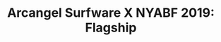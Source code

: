 ---
ee_id: '4502'
site: '1'
type: '5'
title: 'Arcangel Surfware X NYABF 2019: Flagship'
url: arcangel-surfware-x-nyabf-2019multifunctions
year: '2019'
venue: NYABF
state_country: New York
pitch: "​Surfware wz back at NYABF! Tiny tiny tiny tiny version of our flagship. Hot
  tickets: multi-function scarves &amp; “flatware” airplane pillows."
ps: ''
imgs: nyabf-2019-09-web-ih--Zh3r.jpg,nyabf-2019-09-web-ih--3spL.jpg,nyabf-2019-09-web-ih--KJuk.jpg
things: "[4297] [2015-159-fuck-negativity-sweatpants-srf-027] 2015-159 Fuck Negativity
  Sweatpants (SRF-027),[4298] [2015-158-fuck-negativity-hoodie-srf-026] 2015-158 Fuck
  Negativity Hoodie (SRF-026),[4305] [2015-164-fuck-negativity-slides-srf-032] 2015-164
  Fuck Negativity Slides (SRF-032),[4306] [2015-162-fuck-negativity-dog-tags-srf-030]
  2015-162 Fuck Negativity Dog Tags (SRF-030),[4366] [2016-077-fuck-negativity-white-sweatpants]
  2016-077 Fuck Negativity Sweatpants,[4367] [2016-078-fuck-negativity-white-hoodie-srf-035]
  2016-078 Fuck Negativity White Hoodie (SRF-035),[4368] [2016-079-fuck-negativity-white-t-shirt-srf-034]
  2016-079 Fuck Negativity White T-Shirt (SRF-034),[4451] [2018-052-multi-function-scarf]
  2018-052 Multi-function scarf"
layout: shows
---